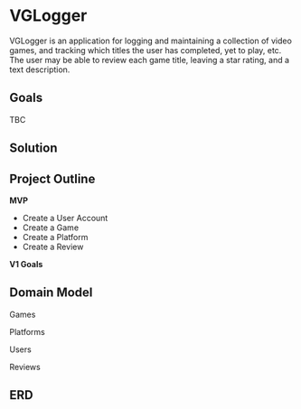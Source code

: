 # VGLogger

VGLogger is an application for logging and maintaining a collection of video games, and tracking which titles the user has completed, yet to play, etc.
The user may be able to review each game title, leaving a star rating, and a text description.

## Goals

TBC

## Solution

## Project Outline

**MVP**

- Create a User Account
- Create a Game
- Create a Platform
- Create a Review

**V1 Goals**

## Domain Model

Games

Platforms

Users

Reviews

## ERD 
